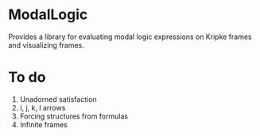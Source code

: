 # ModalLogic
Provides a library for evaluating modal logic expressions on Kripke frames and visualizing frames.

# To do
1. Unadorned satisfaction
2. i, j, k, l arrows
3. Forcing structures from formulas
4. Infinite frames
